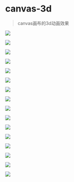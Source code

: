 # canvas-3d
>canvas画布的3d动画效果

<a href="https://cm2655621.github.io/canvas-3d/3d_222.html" target="_blank"><img src="https://cm2655621.github.io/canvas-3d/images/3d-222.jpg" /></a>

<a href="https://cm2655621.github.io/canvas-3d/jq22-code1.html" target="_blank">![](https://cm2655621.github.io/canvas-3d/images/jq22-code1.jpg)</a>

[![](https://cm2655621.github.io/canvas-3d/images/jq22-code2.jpg)](https://cm2655621.github.io/canvas-3d/jq22-code2.html)

[![](https://cm2655621.github.io/canvas-3d/images/jq22-code3.jpg)](https://cm2655621.github.io/canvas-3d/jq22-code3.html)

[![](https://cm2655621.github.io/canvas-3d/images/jq22-code4.jpg)](https://cm2655621.github.io/canvas-3d/jq22-code4.html)

[![](https://cm2655621.github.io/canvas-3d/images/jq22-code5.jpg)](https://cm2655621.github.io/canvas-3d/jq22-code5.html)

[![](https://cm2655621.github.io/canvas-3d/images/jq22-code6.jpg)](https://cm2655621.github.io/canvas-3d/jq22-code6.html)

[![](https://cm2655621.github.io/canvas-3d/images/jq22-code7.jpg)](https://cm2655621.github.io/canvas-3d/jq22-code7.html)

[![](https://cm2655621.github.io/canvas-3d/images/jq22-code8.jpg)](https://cm2655621.github.io/canvas-3d/jq22-code8.html)

[![](https://cm2655621.github.io/canvas-3d/images/jq22-code9.jpg)](https://cm2655621.github.io/canvas-3d/jq22-code9.html)

[![](https://cm2655621.github.io/canvas-3d/images/jq22-code10.jpg)](https://cm2655621.github.io/canvas-3d/jq22-code10.html)

[![](https://cm2655621.github.io/canvas-3d/images/jq22-code11.jpg)](https://cm2655621.github.io/canvas-3d/jq22-code11.html)

[![](https://cm2655621.github.io/canvas-3d/images/jq22-code12.jpg)](https://cm2655621.github.io/canvas-3d/jq22-code12.html)

[![](https://cm2655621.github.io/canvas-3d/images/jq22-code13.jpg)](https://cm2655621.github.io/canvas-3d/jq22-code13.html)

[![](https://cm2655621.github.io/canvas-3d/images/jq22-code14.jpg)](https://cm2655621.github.io/canvas-3d/jq22-code14.html)

[![](https://cm2655621.github.io/canvas-3d/images/jq22-code15.jpg)](https://cm2655621.github.io/canvas-3d/jq22-code15.html)
